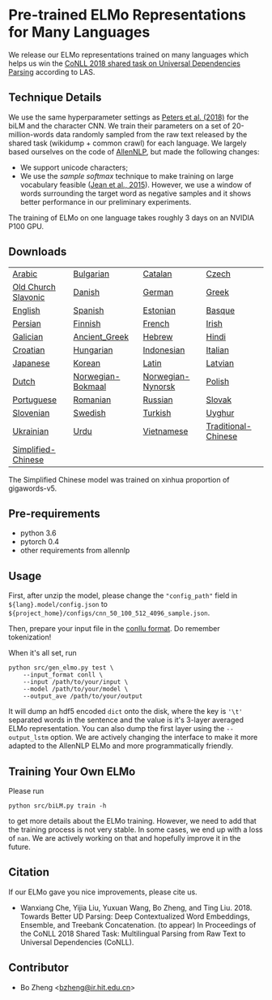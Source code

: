 Pre-trained ELMo Representations for Many Languages
===================================================

We release our ELMo representations trained on many languages
which helps us win the [CoNLL 2018 shared task on Universal Dependencies Parsing](http://universaldependencies.org/conll18/results.html)
according to LAS.

## Technique Details

We use the same hyperparameter settings as [Peters et al. (2018)](https://arxiv.org/abs/1802.05365) for the biLM
and the character CNN.
We train their parameters
on a set of 20-million-words data randomly
sampled from the raw text released by the shared task (wikidump + common crawl) for each language.
We largely based ourselves on the code of [AllenNLP](https://allennlp.org/), but made the following changes:

* We support unicode characters;
* We use the *sample softmax* technique
to make training on large vocabulary feasible ([Jean et al., 2015](https://arxiv.org/abs/1412.2007)).
However, we use a window of words surrounding the target word
as negative samples and it shows better performance in our preliminary experiments.

The training of ELMo on one language takes roughly 3 days on an NVIDIA P100 GPU.


## Downloads

|   |   |   |   |
|---|---|---|---|
| [Arabic](http://pbmpb9h15.bkt.gdipper.com/ar.model.tar.xz) | [Bulgarian](http://pbmpb9h15.bkt.gdipper.com/bg.model.tar.xz) | [Catalan](http://pbmpb9h15.bkt.gdipper.com/ca.model.tar.xz) | [Czech](http://pbmpb9h15.bkt.gdipper.com/cs.model.tar.xz)  |
| [Old Church Slavonic](http://pbmpb9h15.bkt.gdipper.com/cu.model.tar.xz) | [Danish](http://pbmpb9h15.bkt.gdipper.com/da.model.tar.xz) | [German](http://pbmpb9h15.bkt.gdipper.com/de.model.tar.xz) | [Greek](http://pbmpb9h15.bkt.gdipper.com/el.model.tar.xz) | 
| [English](http://pbmpb9h15.bkt.gdipper.com/en.model.tar.xz) | [Spanish](http://pbmpb9h15.bkt.gdipper.com/es.model.tar.xz) | [Estonian](http://pbmpb9h15.bkt.gdipper.com/et.model.tar.xz) | [Basque](http://pbmpb9h15.bkt.gdipper.com/eu.model.tar.xz) |
| [Persian](http://pbmpb9h15.bkt.gdipper.com/fa.model.tar.xz) | [Finnish](http://pbmpb9h15.bkt.gdipper.com/fi.model.tar.xz) | [French](http://pbmpb9h15.bkt.gdipper.com/fr.model.tar.xz) | [Irish](http://pbmpb9h15.bkt.gdipper.com/ga.model.tar.xz) | 
| [Galician](http://pbmpb9h15.bkt.gdipper.com/gl.model.tar.xz) | [Ancient_Greek](http://pbmpb9h15.bkt.gdipper.com/grc.model.tar.xz) | [Hebrew](http://pbmpb9h15.bkt.gdipper.com/he.model.tar.xz) | [Hindi](http://pbmpb9h15.bkt.gdipper.com/hi.model.tar.xz) | 
| [Croatian](http://pbmpb9h15.bkt.gdipper.com/hr.model.tar.xz) | [Hungarian](http://pbmpb9h15.bkt.gdipper.com/hu.model.tar.xz) | [Indonesian](http://pbmpb9h15.bkt.gdipper.com/id.model.tar.xz) | [Italian](http://pbmpb9h15.bkt.gdipper.com/it.model.tar.xz) |
| [Japanese](http://pbmpb9h15.bkt.gdipper.com/ja.model.tar.xz) | [Korean](http://pbmpb9h15.bkt.gdipper.com/ko.model.tar.xz) | [Latin](http://pbmpb9h15.bkt.gdipper.com/la.model.tar.xz) | [Latvian](http://pbmpb9h15.bkt.gdipper.com/lv.model.tar.xz) |
| [Dutch](http://pbmpb9h15.bkt.gdipper.com/nl.model.tar.xz) | [Norwegian-Bokmaal](http://pbmpb9h15.bkt.gdipper.com/no_bokmaal.model.tar.xz) | [Norwegian-Nynorsk](http://pbmpb9h15.bkt.gdipper.com/no_nynorsk.model.tar.xz) | [Polish](http://pbmpb9h15.bkt.gdipper.com/pl.model.tar.xz) | 
| [Portuguese](http://pbmpb9h15.bkt.gdipper.com/pt.model.tar.xz) | [Romanian](http://pbmpb9h15.bkt.gdipper.com/ro.model.tar.xz) | [Russian](http://pbmpb9h15.bkt.gdipper.com/ru.model.tar.xz) | [Slovak](http://pbmpb9h15.bkt.gdipper.com/sk.model.tar.xz) |
| [Slovenian](http://pbmpb9h15.bkt.gdipper.com/sl.model.tar.xz) | [Swedish](http://pbmpb9h15.bkt.gdipper.com/sv.model.tar.xz) | [Turkish](http://pbmpb9h15.bkt.gdipper.com/tr.model.tar.xz) | [Uyghur](http://pbmpb9h15.bkt.gdipper.com/ug.model.tar.xz) |
| [Ukrainian](http://pbmpb9h15.bkt.gdipper.com/uk.model.tar.xz) | [Urdu](http://pbmpb9h15.bkt.gdipper.com/ur.model.tar.xz) | [Vietnamese](http://pbmpb9h15.bkt.gdipper.com/vi.model.tar.xz) | [Traditional-Chinese](http://pbmpb9h15.bkt.gdipper.com/zht.model.tar.xz) |
| [Simplified-Chinese](http://pbmpb9h15.bkt.gdipper.com/zhs.model.tar.xz) | | |


The Simplified Chinese model was trained on xinhua proportion of gigawords-v5.

## Pre-requirements

* python 3.6 
* pytorch 0.4
* other requirements from allennlp

## Usage

First, after unzip the model, please change the `"config_path"` field in `${lang}.model/config.json`
to `${project_home}/configs/cnn_50_100_512_4096_sample.json`.

Then, prepare your input file in the [conllu format](http://universaldependencies.org/format.html).
Do remember tokenization!

When it's all set, run

```
python src/gen_elmo.py test \
    --input_format conll \
    --input /path/to/your/input \
    --model /path/to/your/model \
    --output_ave /path/to/your/output
```

It will dump an hdf5 encoded `dict` onto the disk, where the key is `'\t'` separated
words in the sentence and the value is it's 3-layer averaged ELMo representation.
You can also dump the first layer using the `--output_lstm` option.
We are actively changing the interface to make it more adapted to the 
AllenNLP ELMo and more programmatically friendly.

## Training Your Own ELMo

Please run 
```
python src/biLM.py train -h
```
to get more details about the ELMo training. However, we
need to add that the training process is not very stable.
In some cases, we end up with a loss of `nan`. We are actively working on that and hopefully
improve it in the future.

## Citation

If our ELMo gave you nice improvements, please cite us.

* Wanxiang Che, Yijia Liu, Yuxuan Wang, Bo Zheng, and Ting Liu. 2018. Towards Better UD Parsing: Deep Contextualized Word Embeddings, Ensemble, and Treebank Concatenation. (to appear) In Proceedings of the CoNLL 2018 Shared Task: Multilingual Parsing from Raw Text to Universal Dependencies (CoNLL).


## Contributor

* Bo Zheng <<bzheng@ir.hit.edu.cn>>
